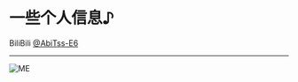# 一些个人信息♪
BiliBili [@AbiTss-E6](https://space.bilibili.com/294996792)
***
![ME](https://avatars.githubusercontent.com/u/63494215?v=4)
